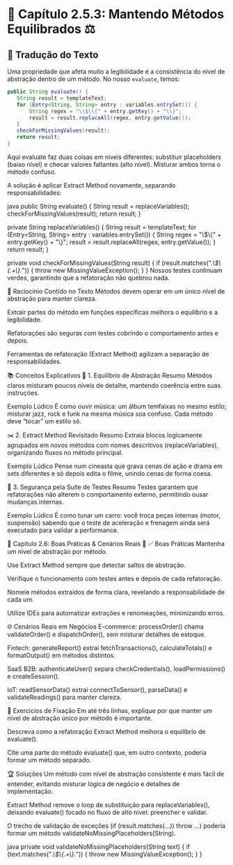 # 📘 Capítulo 2.5.3: Mantendo Métodos Equilibrados ⚖️

## 📝 Tradução do Texto

Uma propriedade que afeta muito a legibilidade é a consistência do nível de abstração dentro de um método. No nosso `evaluate`, temos:

```java
public String evaluate() {
   String result = templateText;
   for (Entry<String, String> entry : variables.entrySet()) {
       String regex = "\\$\\{" + entry.getKey() + "\\}";
       result = result.replaceAll(regex, entry.getValue());
   }
   checkForMissingValues(result);
   return result;
}
```

Aqui evaluate faz duas coisas em níveis diferentes: substituir placeholders (baixo nível) e checar valores faltantes (alto nível). Misturar ambos torna o método confuso.

A solução é aplicar Extract Method novamente, separando responsabilidades:

java
public String evaluate() {
   String result = replaceVariables();
   checkForMissingValues(result);
   return result;
}

private String replaceVariables() {
   String result = templateText;
   for (Entry<String, String> entry : variables.entrySet()) {
       String regex = "\\$\\{" + entry.getKey() + "\\}";
       result = result.replaceAll(regex, entry.getValue());
   }
   return result;
}

private void checkForMissingValues(String result) {
   if (result.matches(".*\\$\\{.+\\}.*")) {
       throw new MissingValueException();
   }
}
Nossos testes continuam verdes, garantindo que a refatoração não quebrou nada.

🧠 Raciocínio Contido no Texto
Métodos devem operar em um único nível de abstração para manter clareza.

Extrair partes do método em funções específicas melhora o equilíbrio e a legibilidade.

Refatorações são seguras com testes cobrindo o comportamento antes e depois.

Ferramentas de refatoração (Extract Method) agilizam a separação de responsabilidades.

📚 Conceitos Explicativos
🎯 1. Equilíbrio de Abstração
Resumo Métodos claros misturam poucos níveis de detalhe, mantendo coerência entre suas instruções.

Exemplo Lúdico É como ouvir música: um álbum temfaixas no mesmo estilo; misturar jazz, rock e funk na mesma música soa confuso. Cada método deve “tocar” um estilo só.

✂️ 2. Extract Method Revisitado
Resumo Extraia blocos logicamente agrupados em novos métodos com nomes descritivos (replaceVariables), organizando fluxos no método principal.

Exemplo Lúdico Pense num cineasta que grava cenas de ação e drama em sets diferentes e só depois edita o filme, unindo cenas de forma coesa.

🔄 3. Segurança pela Suíte de Testes
Resumo Testes garantem que refatorações não alterem o comportamento externo, permitindo ousar mudanças internas.

Exemplo Lúdico É como tunar um carro: você troca peças internas (motor, suspensão) sabendo que o teste de aceleração e frenagem ainda será executado para validar a performance.

💼 Capítulo 2.6: Boas Práticas & Cenários Reais 🌟
✅ Boas Práticas
Mantenha um nível de abstração por método.

Use Extract Method sempre que detectar saltos de abstração.

Verifique o funcionamento com testes antes e depois de cada refatoração.

Nomeie métodos extraídos de forma clara, revelando a responsabilidade de cada um.

Utilize IDEs para automatizar extrações e renomeações, minimizando erros.

🌐 Cenários Reais em Negócios
E-commerce: processOrder() chama validateOrder() e dispatchOrder(), sem misturar detalhes de estoque.

Fintech: generateReport() extrai fetchTransactions(), calculateTotals() e formatOutput() em métodos distintos.

SaaS B2B: authenticateUser() separa checkCredentials(), loadPermissions() e createSession().

IoT: readSensorData() extrai connectToSensor(), parseData() e validateReadings() para manter clareza.

📝 Exercícios de Fixação
Em até três linhas, explique por que manter um nível de abstração único por método é importante.

Descreva como a refatoração Extract Method melhora o equilíbrio de evaluate().

Cite uma parte do método evaluate() que, em outro contexto, poderia formar um método separado.

🏆 Soluções
Um método com nível de abstração consistente é mais fácil de entender, evitando misturar lógica de negócio e detalhes de implementação.

Extract Method remove o loop de substituição para replaceVariables(), deixando evaluate() focado no fluxo de alto nível: preencher e validar.

O trecho de validação de exceções (if (result.matches(...)) throw ...) poderia formar um método validateNoMissingPlaceholders(String).

java
private void validateNoMissingPlaceholders(String text) {
    if (text.matches(".*\\$\\{.+\\}.*")) {
        throw new MissingValueException();
    }
}